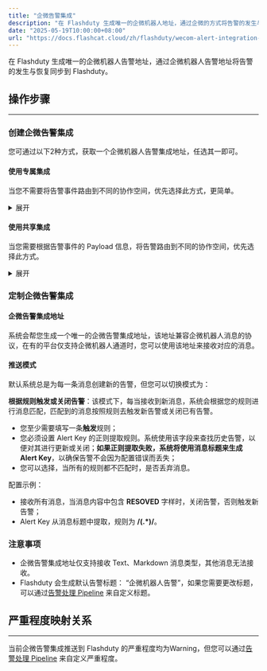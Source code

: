```yaml
---
title: "企微告警集成"
description: "在 Flashduty 生成唯一的企微机器人地址，通过企微的方式将告警的发生与恢复同步到 Flashduty"
date: "2025-05-19T10:00:00+08:00"
url: "https://docs.flashcat.cloud/zh/flashduty/wecom-alert-integration-guide"
---
```


在 Flashduty 生成唯一的企微机器人告警地址，通过企微机器人告警地址将告警的发生与恢复同步到 Flashduty。

<div class="hide">

## 操作步骤
---

### 创建企微告警集成

您可通过以下2种方式，获取一个企微机器人告警集成地址，任选其一即可。

#### 使用专属集成

当您不需要将告警事件路由到不同的协作空间，优先选择此方式，更简单。

<details>
  <summary>展开</summary>
  
  1. 进入 Flashduty 控制台，选择 **协作空间**，进入某个空间的详情页面
  2. 选择 **集成数据** tab，点击 **添加一个集成**，进入添加集成页面
  3. 选择 **企微告警** 集成，点击 **保存**，生成卡片。
  4. 点击生成的卡片，可以查看到 **企微告警集成地址**，复制备用，完成。
    
</details>

#### 使用共享集成

当您需要根据告警事件的 Payload 信息，将告警路由到不同的协作空间，优先选择此方式。

<details>
  <summary>展开</summary>
  
  1. 进入 Flashduty 控制台，选择 **集成中心=>告警事件**，进入集成选择页面。
  2. 选择 **企微告警** 集成：
        - **集成名称**：为当前集成定义一个名称。
        - **消息类型**：选择企微告警消息类型，目前仅支持 Text、Markdown。
        - **推送模式**：选择企微告警在何种情况下触发或恢复告警。
  3. 复制当前页面的 **企微告警集成地址** 备用。
  4. 配置默认路由，并选择对应的协作空间（集成创建后可以前往 `路由` 进行更多路由规则的配置）。
  5. 完成。
    
</details>
</div>

### 定制企微告警集成

#### 企微告警集成地址

系统会帮您生成一个唯一的企微告警集成地址，该地址兼容企微机器人消息的协议，在有的平台仅支持企微机器人通道时，您可以使用该地址来接收对应的消息。

#### 推送模式

默认系统总是为每一条消息创建新的告警，但您可以切换模式为：

**根据规则触发或关闭告警**：该模式下，每当接收到新消息，系统会根据您的规则进行消息匹配，匹配到的消息按照规则去触发新告警或关闭已有告警。

   - 您至少需要填写一条**触发**规则；
   - 您必须设置 Alert Key 的正则提取规则。系统使用该字段来查找历史告警，以便对其进行更新或关闭；**如果正则提取失败，系统将使用消息标题来生成 Alert Key**，以确保告警不会因为配置错误而丢失；
   - 您可以选择，当所有的规则都不匹配时，是否丢弃消息。

   配置示例：

   - 接收所有消息，当消息内容中包含 **RESOVED** 字样时，关闭告警，否则触发新告警；
   - Alert Key 从消息标题中提取，规则为 **/(.\*)/**。


### 注意事项
- 企微告警集成地址仅支持接收 Text、Markdown 消息类型，其他消息无法接收。
- Flashduty 会生成默认告警标题： “企微机器人告警”，如果您需要更改标题，可以通过[告警处理 Pipeline](https://docs.flashcat.cloud/zh/flashduty/alert-pipelines) 来自定义标题。

## 严重程度映射关系
---

当前企微告警集成推送到 Flashduty 的严重程度均为Warning，但您可以通过[告警处理 Pipeline](https://docs.flashcat.cloud/zh/flashduty/alert-pipelines) 来自定义严重程度。
